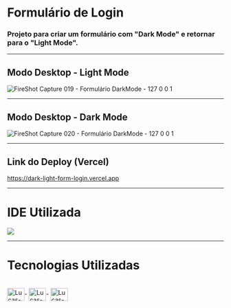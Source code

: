 # Formulário de Login

### Projeto para criar um formulário com "Dark Mode" e retornar para o "Light Mode".

<hr>

## Modo Desktop - Light Mode
![FireShot Capture 019 - Formulário DarkMode - 127 0 0 1](https://user-images.githubusercontent.com/115199808/210188648-58c684a6-4ad5-4708-a5d4-f74f42a74c6a.png)

<hr>

## Modo Desktop - Dark Mode

![FireShot Capture 020 - Formulário DarkMode - 127 0 0 1](https://user-images.githubusercontent.com/115199808/210188694-8e95b16f-d744-433b-922f-44dbcfd68885.png)

<hr>

## Link do Deploy (Vercel)

https://dark-light-form-login.vercel.app

<hr>

# IDE Utilizada

<div> 
<img src="https://img.shields.io/badge/Visual_Studio_Code-0078D4?style=for-the-badge&logo=visual%20studio%20code&logoColor=white">
</div>

<hr>

# Tecnologias Utilizadas
<div style="display: inline_block"><br>
  <img align="center" alt="Lucas-HTML" height="30" width="40" src="https://cdn.jsdelivr.net/gh/devicons/devicon/icons/html5/html5-original.svg">-
  <img align="center" alt="Lucas-CSS" height="30" width="40" src="https://cdn.jsdelivr.net/gh/devicons/devicon/icons/css3/css3-original.svg">-
  <img align="center" alt="Lucas-Js" height="30" width="40" src="https://cdn.jsdelivr.net/gh/devicons/devicon/icons/javascript/javascript-original.svg">
</div>
